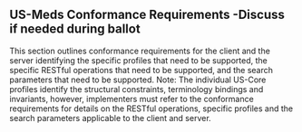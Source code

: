 
## US-Meds Conformance Requirements -Discuss if needed during ballot

This section outlines conformance requirements for the client and the server identifying the specific profiles that need to be supported, the specific RESTful operations that need to be supported, and the search parameters that need to be supported. Note: The individual US-Core profiles identify the structural constraints, terminology bindings and invariants, however, implementers must refer to the conformance requirements for details on the RESTful operations, specific profiles and the search parameters applicable to the client and server.

 
